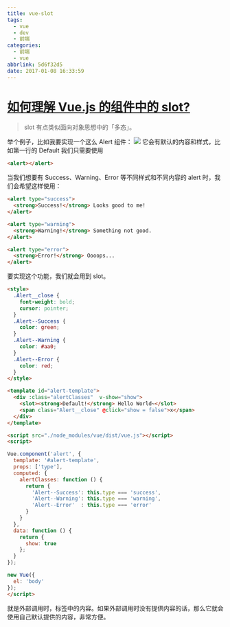 ```yaml
---
title: vue-slot
tags:
  - vue
  - dev
  - 前端
categories:
  - 前端
  - vue
abbrlink: 5d6f32d5
date: 2017-01-08 16:33:59
---
```


# [如何理解 Vue.js 的组件中的 slot?](https://www.zhihu.com/question/37548226)

> slot 有点类似面向对象思想中的「多态」。

<!-- more -->

举个例子，比如我要实现一个这么 Alert 组件：
![](https://pic3.zhimg.com/55b5f7f0b72d1a88c81affcff9e69246_b.png)
它会有默认的内容和样式，比如第一行的 Default 我们只需要使用

```html
<alert></alert>
```

当我们想要有 Success、Warning、Error 等不同样式和不同内容的 alert 时，我们会希望这样使用：

```html
<alert type="success">
  <strong>Success!</strong> Looks good to me!
</alert>

<alert type="warning">
  <strong>Warning!</strong> Something not good.
</alert>

<alert type="error">
  <strong>Error!</strong> Oooops...
</alert>
```

要实现这个功能，我们就会用到 slot。

```html
<style>
  .Alert__close {
    font-weight: bold;
    cursor: pointer;
  }
  .Alert--Success {
    color: green;
  }
  .Alert--Warning {
    color: #aa0;
  }
  .Alert--Error {
    color: red;
  }
</style>

<template id="alert-template">
  <div :class="alertClasses"  v-show="show">
    <slot><strong>Default!</strong> Hello World~</slot>
    <span class="Alert__close" @click="show = false">x</span>
  </div>
</template>

<script src="./node_modules/vue/dist/vue.js"></script>
<script>

Vue.component('alert', {
  template: '#alert-template',
  props: ['type'],
  computed: {
    alertClasses: function () {
      return {
        'Alert--Success': this.type === 'success',
        'Alert--Warning': this.type === 'warning',
        'Alert--Error'  : this.type === 'error'
      }
    }
  },
  data: function () {
    return {
      show: true
    };
  }
});

new Vue({
  el: 'body'
});
</script>
```

<slot> 就是外部调用时，标签中的内容。如果外部调用时没有提供内容的话，那么它就会使用自己默认提供的内容，非常方便。
